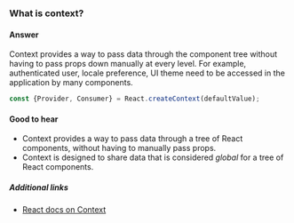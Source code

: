 ### What is context?

#### Answer

Context provides a way to pass data through the component tree without having to pass props down manually at every level. For example, authenticated user, locale preference, UI theme need to be accessed in the application by many components.

```jsx
const {Provider, Consumer} = React.createContext(defaultValue);
```

#### Good to hear

* Context provides a way to pass data through a tree of React components, without having to manually pass props.
* Context is designed to share data that is considered *global* for a tree of React components.


##### Additional links

* [React docs on Context](https://reactjs.org/docs/context.html)

<!-- tags: (react,javascript) -->

<!-- expertise: (2) -->